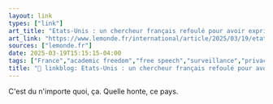 ```yaml
---
layout: link
types: ["link"]
art_title: "Etats-Unis : un chercheur français refoulé pour avoir exprimé « une opinion personnelle sur la politique menée par l’administration Trump »"
art_link: "https://www.lemonde.fr/international/article/2025/03/19/etats-unis-un-chercheur-francais-refoule-pour-avoir-exprime-une-opinion-personnelle-sur-la-politique-menee-par-l-administration-trump_6583618_3210.html"
sources: ["lemonde.fr"]
date: 2025-03-19T15:15:15-04:00
tags: ["France","academic freedom","free speech","surveillance","privacy","Donald Trump"]
title: "🔗 linkblog: Etats-Unis : un chercheur français refoulé pour avoir exprimé « une opinion personnelle sur la politique menée par l’administration Trump »"
---
```

C'est du n'importe quoi, ça. Quelle honte, ce pays.